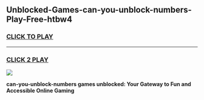 
## Unblocked-Games-can-you-unblock-numbers-Play-Free-htbw4
<h3>
<a href="https://premium76.site?title=can-you-unblock-numbers&ref=21A">CLICK TO PLAY</a></h3>
<hr>

<h3>
<a href="https://premium76.site?title=can-you-unblock-numbers&ref=21A">CLICK 2 PLAY</a>
  
</h3>

<a href="https://premium76.site?title=can-you-unblock-numbers&ref=21A"><img src="https://clearcache.store/games.png"></a>


**can-you-unblock-numbers games unblocked: Your Gateway to Fun and Accessible Online Gaming**
